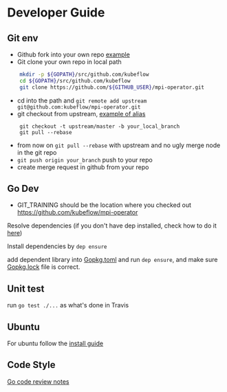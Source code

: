 
# Developer Guide

## Git env

* Github fork into your own repo [example](https://github.com/jq/mpi-operator/)
* Git clone your own repo in local path
```sh
    mkdir -p ${GOPATH}/src/github.com/kubeflow
    cd ${GOPATH}/src/github.com/kubeflow
    git clone https://github.com/${GITHUB_USER}/mpi-operator.git
```
* cd into the path and `git remote add upstream git@github.com:kubeflow/mpi-operator.git`
* git checkout from upstream, [example of alias](https://github.com/jq/mac/blob/e3b84d39cfdf37e8f9e0440d7a5bd98b992cf55e/git.sh#L70)
```
	git checkout -t upstream/master -b your_local_branch
	git pull --rebase
```
* from now on `git pull --rebase` with upstream and no ugly merge node in the git repo
* `git push origin your_branch` push to your repo
* create merge request in github from your repo

## Go Dev

* GIT_TRAINING should be the location where you checked out https://github.com/kubeflow/mpi-operator

Resolve dependencies (if you don't have dep installed, check how to do it [here](https://github.com/golang/dep))

Install dependencies by `dep ensure`

add dependent library into [Gopkg.toml](https://github.com/kubeflow/mpi-operator/blob/master/Gopkg.toml)
and run `dep ensure`, and make sure [Gopkg.lock](https://github.com/kubeflow/mpi-operator/blob/master/Gopkg.lock) file is correct.

## Unit test
run `go test ./...` as what's done in Travis

## Ubuntu

For ubuntu follow the [install guide](https://github.com/golang/go/wiki/Ubuntu)

## Code Style

[Go code review notes](https://github.com/golang/go/wiki/CodeReviewComments)